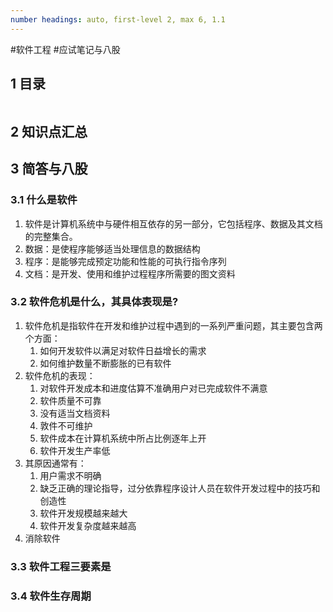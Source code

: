 ```yaml
---
number headings: auto, first-level 2, max 6, 1.1
---
```

#软件工程 #应试笔记与八股 

## 1 目录

```toc
```

## 2 知识点汇总



## 3 简答与八股

### 3.1 什么是软件

1. 软件是计算机系统中与硬件相互依存的另一部分，它包括程序、数据及其文档的完整集合。
2. 数据：是使程序能够适当处理信息的数据结构
3. 程序：是能够完成预定功能和性能的可执行指令序列
4. 文档：是开发、使用和维护过程程序所需要的图文资料

### 3.2 软件危机是什么，其具体表现是?

1. 软件危机是指软件在开发和维护过程中遇到的一系列严重问题，其主要包含两个方面：
	1. 如何开发软件以满足对软件日益增长的需求
	2. 如何维护数量不断膨胀的已有软件
2. 软件危机的表现：
	1. 对软件开发成本和进度估算不准确用户对已完成软件不满意
	2. 软件质量不可靠
	3. 没有适当文档资料
	4. 敦件不可维护
	5. 软件成本在计算机系统中所占比例逐年上开
	6. 软件开发生产率低
3. 其原因通常有：
	1. 用户需求不明确
	2. 缺乏正确的理论指导，过分依靠程序设计人员在软件开发过程中的技巧和创造性
	3. 软件开发规模越来越大
	4. 软件开发复杂度越来越高
4. 消除软件

### 3.3 软件工程三要素是


### 3.4 软件生存周期


